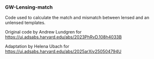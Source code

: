 ### GW-Lensing-match

Code used to calculate the match and mismatch between lensed and an unlensed templates.

Original code by Andrew Lundgren for https://ui.adsabs.harvard.edu/abs/2023PhRvD.108h4033B

Adaptation by Helena Ubach for https://ui.adsabs.harvard.edu/abs/2025arXiv250504794U
